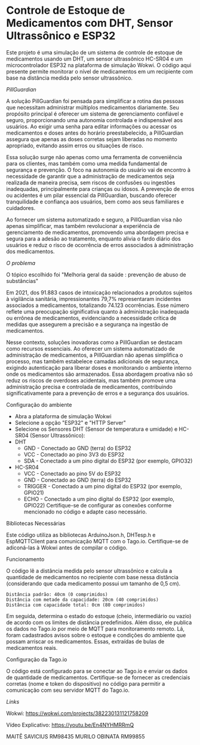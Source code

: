 # Controle de Estoque de Medicamentos com DHT, Sensor Ultrassônico e ESP32

Este projeto é uma simulação de um sistema de controle de estoque de medicamentos usando um DHT, um sensor ultrassônico HC-SR04 e um microcontrolador ESP32 na plataforma de simulação Wokwi. O código aqui presente permite monitorar o nível de medicamentos em um recipiente com base na distância medida pelo sensor ultrassônico.

*PillGuardian*

A solução PillGuardian foi pensada para simplificar a rotina das pessoas que
necessitam administrar múltiplos medicamentos diariamente. Seu propósito principal é
oferecer um sistema de gerenciamento confiável e seguro, proporcionando uma
autonomia controlada e indispensável aos usuários. Ao exigir uma senha para editar
informações ou acessar os medicamentos e doses antes do horário preestabelecido, a
PillGuardian assegura que apenas as doses corretas sejam liberadas no momento
apropriado, evitando assim erros ou situações de risco.

Essa solução surge não apenas como uma ferramenta de conveniência para os
clientes, mas também como uma medida fundamental de segurança e prevenção. O foco
na autonomia do usuário vai de encontro à necessidade de garantir que a administração
de medicamentos seja realizada de maneira precisa, sem riscos de confusões ou
ingestões inadequadas, principalmente para crianças ou idosos. A prevenção de erros ou
acidentes é um pilar essencial da PillGuardian, buscando oferecer tranquilidade e
confiança aos usuários, bem como aos seus familiares e cuidadores.

Ao fornecer um sistema automatizado e seguro, a PillGuardian visa não apenas
simplificar, mas também revolucionar a experiência de gerenciamento de
medicamentos, promovendo uma abordagem precisa e segura para a adesão ao
tratamento, enquanto alivia o fardo diário dos usuários e reduz o risco de ocorrência de
erros associados à administração dos medicamentos.

*O problema*

O tópico escolhido foi "Melhoria geral da saúde : prevenção de abuso de substâncias" 

Em 2021, dos 91.883 casos de intoxicação relacionados a produtos sujeitos à
vigilância sanitária, impressionantes 79,7% representaram incidentes associados a
medicamentos, totalizando 74.123 ocorrências. Esse número reflete uma preocupação
significativa quanto à administração inadequada ou errônea de medicamentos,
evidenciando a necessidade crítica de medidas que assegurem a precisão e a segurança
na ingestão de medicamentos. 

Nesse contexto, soluções inovadoras como a PillGuardian se destacam como
recursos essenciais. Ao oferecer um sistema automatizado de administração de
medicamentos, a PillGuardian não apenas simplifica o processo, mas também estabelece
camadas adicionais de segurança, exigindo autenticação para liberar doses e
monitorando o ambiente interno onde os medicamentos são armazenados.
Essa abordagem proativa não só reduz os riscos de overdoses acidentais, mas
também promove uma administração precisa e controlada de medicamentos,
contribuindo significativamente para a prevenção de erros e a segurança dos usuários.

Configuração do ambiente
- Abra a plataforma de simulação Wokwi
- Selecione a opção  "ESP32" e "HTTP Server"
- Selecione os Sensores DHT (Sensor de temperatura e umidade) e HC-SR04 (Sensor Ultrassônico): 
- DHT
    - GND - Conectado ao GND (terra) do ESP32
    - VCC - Conectado ao pino 3V3 do ESP32
    - SDA - Conectado a um pino digital do ESP32 (por exemplo, GPIO32)
- HC-SR04
    - VCC - Conectado ao pino 5V do ESP32
    - GND - Conectado ao GND (terra) do ESP32
    - TRIGGER - Conectado a um pino digital do ESP32 (por exemplo, GPIO21)
    - ECHO - Conectado a um pino digital do ESP32 (por exemplo, GPIO22)
Certifique-se de configurar as conexões conforme mencionado no código e adapte caso necessário.

Bibliotecas Necessárias

Este código utiliza as bibliotecas ArduinoJson.h, DHTesp.h e EspMQTTClient para comunicação MQTT com o Tago.io. Certifique-se de adiconá-las à Wokwi antes de compilar o código.

Funcionamento

O código lê a distância medida pelo sensor ultrassônico e calcula a quantidade de medicamentos no recipiente com base nessa distância (considerando que cada medicamento possui um tamanho de 0,5 cm). 

    Distância padrão: 40cm (0 comprimidos)
    Distância com metade da capacidade: 20cm (40 comprimidos)
    Distância com capacidade total: 0cm (80 comprimidos)

Em seguida, determina o estado do estoque (cheio, intermediário ou vazio) de acordo com os limites de distância predefinidos. Além disso, ele publica os dados no Tago.io por meio de MQTT para monitoramento remoto. Lá, foram cadastrados avisos sobre o estoque e condições do ambiente que possam arriscar os medicamentos. Essas, extraídas de bulas de medicamentos reais. 

Configuração da Tago.io

O código está configurado para se conectar ao Tago.io e enviar os dados de quantidade de medicamentos. Certifique-se de fornecer as credenciais corretas (nome e token do dispositivo) no código para permitir a comunicação com seu servidor MQTT do Tago.io.

*Links*

Wokwi: https://wokwi.com/projects/382230131121758209

Vídeo Explicativo: https://youtu.be/En4NYHMRRmQ


MAITÊ SAVICIUS RM98435
MURILO OBINATA RM99855
